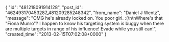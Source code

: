  {
   "id": "481218091914128",
   "post_id": "462493170453287_481209285248342",
   "from_name": "Daniel J Wentz",
   "message": "OMG he's already locked on. You poor girl. :(\n\nWhere's that \"Fiona Munro\"? I happen to know his targeting system is buggy when there are multiple targets in range of his influence! Evade while you still can!",
   "created_time": "2013-02-15T07:02:08+0000"
 }
